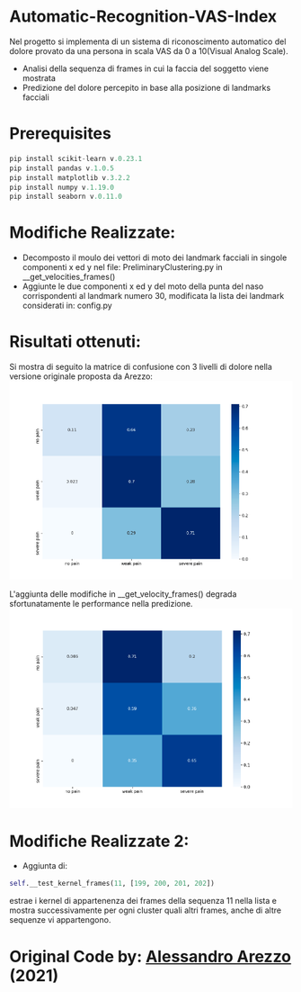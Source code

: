 # Automatic-Recognition-VAS-Index

Nel progetto si implementa di un sistema di riconoscimento automatico del dolore provato da una persona in scala VAS da 0 a 10(Visual Analog Scale).
* Analisi della sequenza di frames in cui la faccia del soggetto viene mostrata
* Predizione del dolore percepito in base alla posizione di landmarks facciali

# Prerequisites
```python
pip install scikit-learn v.0.23.1
pip install pandas v.1.0.5
pip install matplotlib v.3.2.2
pip install numpy v.1.19.0
pip install seaborn v.0.11.0
```

# Modifiche Realizzate:
* Decomposto il moulo dei vettori di moto dei landmark facciali in singole componenti x ed y nel file: PreliminaryClustering.py in __get_velocities_frames()
* Aggiunte le due componenti x ed y del moto della punta del naso corrispondenti al landmark numero 30, modificata la lista dei landmark considerati in: config.py

# Risultati ottenuti:
Si mostra di seguito la matrice di confusione con 3 livelli di dolore nella versione originale proposta da Arezzo:
![originale](https://github.com/edoardore/Automatic-Recognition-VAS-Index/blob/master/ImplementazioneOriginale.png)

L'aggiunta delle modifiche in __get_velocity_frames() degrada sfortunatamente le performance nella predizione.
![modifiche](https://github.com/edoardore/Automatic-Recognition-VAS-Index/blob/master/Modifiche.png)

# Modifiche Realizzate 2:
* Aggiunta di: 
```python         
self.__test_kernel_frames(11, [199, 200, 201, 202])
```
estrae i kernel di appartenenza dei frames della sequenza 11 nella lista e mostra successivamente per ogni cluster quali altri frames, anche di altre sequenze vi appartengono. 
 
# Original Code by: [Alessandro Arezzo](https://github.com/AlessandroArezzo/Automatic-Recognition-VAS-Index) (2021)


